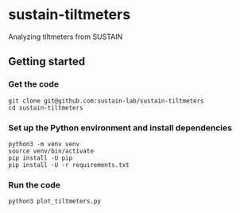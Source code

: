 # sustain-tiltmeters

Analyzing tiltmeters from SUSTAIN

## Getting started

### Get the code

```
git clone git@github.com:sustain-lab/sustain-tiltmeters
cd sustain-tiltmeters
```

### Set up the Python environment and install dependencies

```
python3 -m venv venv
source venv/bin/activate
pip install -U pip
pip install -U -r requirements.txt
```

### Run the code

```
python3 plot_tiltmeters.py
```
